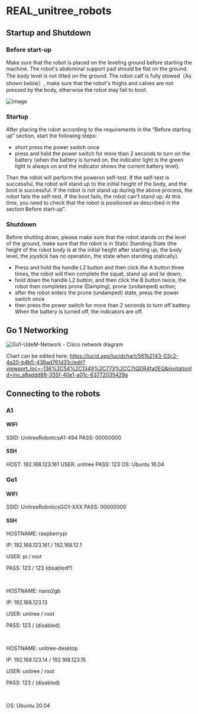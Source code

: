 # REAL_unitree_robots

## Startup and Shutdown

### Before start-up

Make sure that the robot is placed on the leveling ground before starting the machine. The robot's abdominal support pad should be flat on the ground. The body level is not tilted on the ground. The robot calf is fully stowed（As shown below）, make sure that the robot's thighs and calves are not pressed by the body, otherwise the robot may fail to boot.

![image](https://user-images.githubusercontent.com/11501425/202524427-6209a868-cc26-44bf-b461-c356fc10081e.png)

### Startup
After placing the robot according to the requirements in the “Before starting up” section, start the following steps: 
- short press the power switch once
- press and hold the power switch for more than 2 seconds to turn on the battery (when the battery is turned on, the indicator light is the green light
is always on and the indicator shows the current battery level). 

Then the robot will perform the poweron self-test. If the self-test is successful, the robot will stand up to the initial height of the body, and the
boot is successful. If the robot is not stand up during the above process, the robot fails the self-test. If the boot fails, the robot can't stand up. At this time, you need to check that the robot is positioned as described in the section Before start-up".

### Shutdown
Before shutting down, please make sure that the robot stands on the level of the ground, make sure that the robot is in Static Standing State (the height of the robot body is at the initial height after starting up, the body level, the joystick has no operation, the state when standing statically). 

- Press and hold the handle L2 button and then click the A button three times, the robot will then complete the squat, stand up and lie down; 
- hold down the handle L2 button, and then click the B button twice, the robot then completes prone (Damping), prone (undamped) action; 
- after the robot enters the prone (undamped) state, press the power switch once
- then press the power switch for more than 2 seconds to turn off battery. When the battery is turned off, the indicators are off.

## Go 1 Networking

![Go1-UdeM-Network - Cisco network diagram](https://user-images.githubusercontent.com/4822928/233205940-cb7b5582-8fb1-4800-8f94-9c0504daf865.png)

Chart can be edited here:
https://lucid.app/lucidchart/561b2143-03c2-4a20-b4b5-438ad761d31c/edit?viewport_loc=-136%2C54%2C1349%2C773%2CC7tQDR4fa0EQ&invitationId=inv_a8addd88-335f-40e1-a01c-63772035429a

## Connecting to the robots

### A1

#### WIFI

SSID: UnitreeRoboticsA1-494
PASS: 00000000

#### SSH
HOST: 192.168.123.161
USER: unitree
PASS: 123
OS: Ubuntu 16.04

### Go1

#### WIFI

SSID: UnitreeRoboticsGO1-XXX
PASS: 00000000

#### SSH

HOSTNAME: raspberrypi

IP: 192.168.123.161 / 192.168.12.1 

USER: pi / root

PASS: 123 / 123 (disabled?)
&nbsp;
  
&nbsp;

HOSTNAME: nano2gb

IP: 192.168.123.13

USER: unitree / root

PASS: 123 / (disabled) 
&nbsp;
  
&nbsp;

HOSTNAME: unitree-desktop

IP: 192.168.123.14 / 192.168.123.15

USER: unitree / root

PASS: 123 / (disabled)
&nbsp;
  
&nbsp;


OS: Ubuntu 20.04
